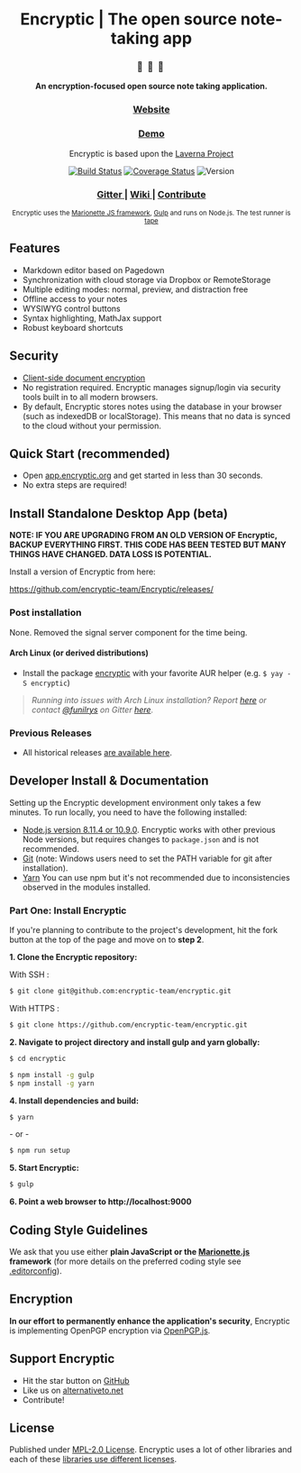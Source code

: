 <div align="center">
  <h1>Encryptic | The open source note-taking app</h1>

  <h3>🔖  &nbsp;🔏  &nbsp;📄&nbsp;</h3>
  <p><strong>An encryption-focused open source note taking application.</strong><br>
    <h3><a href="https://encryptic.org">Website</a></h3>
    <h3><a href="https://app.encryptic.org">Demo</a></h3>
    Encryptic is based upon the <a href="https://github.com/Laverna/laverna">Laverna Project</a>

  [![Build Status](https://travis-ci.org/encryptic-team/Encryptic.svg?branch=master)](https://travis-ci.org/encryptic-team/Encryptic)
  [![Coverage Status](https://coveralls.io/repos/github/encryptic-team/Encryptic/badge.svg?branch=master)](https://coveralls.io/github/encryptic-team/Encryptic)
  ![Version](https://img.shields.io/badge/Version-0.0.3.beta-blue.svg)

  <h3>
    <a href="https://gitter.im/encryptic-team/Lobby">
      Gitter
    </a>
    <span> | </span>
    <a href="https://github.com/encryptic-team/Encryptic/wiki">
      Wiki
    </a>
    <span> | </span>
    <a href="#developer-install--documentation">
      Contribute
    </a>
  </h3>

  <sub>
    Encryptic uses the
    <a href="http://marionettejs.com/">Marionette JS framework</a>,
    <a href="http://gulpjs.com/">Gulp</a> and runs on Node.js. The test runner is <a href="https://github.com/substack/tape">tape</a>
  </sub>
</div>

## Features

* Markdown editor based on Pagedown
* Synchronization with cloud storage via Dropbox or RemoteStorage
* Multiple editing modes: normal, preview, and distraction free
* Offline access to your notes
* WYSIWYG control buttons
* Syntax highlighting, MathJax support
* Robust keyboard shortcuts

## Security
* [Client-side document encryption](#encryption)
* No registration required. Encryptic manages signup/login via security tools built in to all modern browsers.
* By default, Encryptic stores notes using the database in your browser (such as indexedDB or localStorage). This means that no data is synced to the cloud without your permission.

## Quick Start (recommended)

* Open [app.encryptic.org](https://app.encryptic.org/) and get started in less than 30 seconds.
* No extra steps are required!

## Install Standalone Desktop App (beta)

**NOTE: IF YOU ARE UPGRADING FROM AN OLD VERSION OF Encryptic, BACKUP EVERYTHING FIRST.  THIS CODE HAS BEEN TESTED BUT MANY THINGS HAVE CHANGED.  DATA LOSS IS POTENTIAL.**

Install a version of Encryptic from here:

https://github.com/encryptic-team/Encryptic/releases/

### Post installation

None.  Removed the signal server component for the time being.

#### Arch Linux (or derived distributions)

* Install the package [encryptic](https://aur.archlinux.org/packages/encryptic/) with your favorite AUR helper (e.g. `$ yay -S encryptic`)

> *Running into issues with Arch Linux installation? Report [here](https://github.com/funilrys/PKGBUILD/issues/new) or contact [@funilrys](https://github.com/funilrys) on Gitter [here](https://gitter.im/funilrys_/PKGBUILD)*.

### Previous Releases

* All historical releases [are available here](https://github.com/encryptic-team/encryptic/releases).

## Developer Install & Documentation

Setting up the Encryptic development environment only takes a few minutes. To run locally, you need to have the following installed:
* [Node.js version 8.11.4 or 10.9.0](https://nodejs.org/). Encryptic works with other previous Node versions, but requires changes to `package.json` and is not recommended.
* [Git](https://git-scm.com/book/en/v2) (note: Windows users need to set the PATH variable for git after installation).
* [Yarn](https://yarnpkg.com/en/) You can use npm but it's not recommended due to inconsistencies observed in the modules installed.


### Part One: Install Encryptic

If you're planning to contribute to the project's development, hit the fork button at the top of the page and move on to **step 2**.


**1. Clone the Encryptic repository:**

With SSH :
```bash
$ git clone git@github.com:encryptic-team/encryptic.git
```

With HTTPS :
```bash
$ git clone https://github.com/encryptic-team/encryptic.git
```


**2. Navigate to project directory and install gulp and yarn globally:**

```bash
$ cd encryptic

$ npm install -g gulp
$ npm install -g yarn
```


**4. Install dependencies and build:**

```bash
$ yarn
```
\- or -
```bash
$ npm run setup
```


**5. Start Encryptic:**

```bash
$ gulp
```

**6. Point a web browser to http://localhost:9000**

## Coding Style Guidelines

We ask that you use either **plain JavaScript or the [Marionette.js](http://marionettejs.com/) framework** (for more details on the preferred coding style see [.editorconfig](https://github.com/encryptic-team/Encryptic/blob/master/.editorconfig)).

## Encryption

**In our effort to permanently enhance the application's security**, Encryptic is implementing OpenPGP encryption via [OpenPGP.js](https://github.com/openpgpjs/openpgpjs).

## Support Encryptic

* Hit the star button on [GitHub](https://github.com/encryptic-team/encryptic)
* Like us on [alternativeto.net](http://alternativeto.net/software/Encryptic/)
* Contribute!


## License

Published under [MPL-2.0 License](https://www.mozilla.org/en-US/MPL/2.0/).
Encryptic uses a lot of other libraries and each of these [libraries use different licenses](https://github.com/encryptic-team/encryptic/blob/master/package.json).
